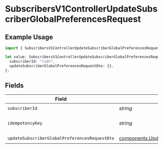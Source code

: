 # SubscribersV1ControllerUpdateSubscriberGlobalPreferencesRequest

## Example Usage

```typescript
import { SubscribersV1ControllerUpdateSubscriberGlobalPreferencesRequest } from "@novu/api/models/operations";

let value: SubscribersV1ControllerUpdateSubscriberGlobalPreferencesRequest = {
  subscriberId: "<id>",
  updateSubscriberGlobalPreferencesRequestDto: {},
};
```

## Fields

| Field                                                                                                                            | Type                                                                                                                             | Required                                                                                                                         | Description                                                                                                                      |
| -------------------------------------------------------------------------------------------------------------------------------- | -------------------------------------------------------------------------------------------------------------------------------- | -------------------------------------------------------------------------------------------------------------------------------- | -------------------------------------------------------------------------------------------------------------------------------- |
| `subscriberId`                                                                                                                   | *string*                                                                                                                         | :heavy_check_mark:                                                                                                               | N/A                                                                                                                              |
| `idempotencyKey`                                                                                                                 | *string*                                                                                                                         | :heavy_minus_sign:                                                                                                               | A header for idempotency purposes                                                                                                |
| `updateSubscriberGlobalPreferencesRequestDto`                                                                                    | [components.UpdateSubscriberGlobalPreferencesRequestDto](../../models/components/updatesubscriberglobalpreferencesrequestdto.md) | :heavy_check_mark:                                                                                                               | N/A                                                                                                                              |